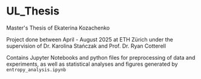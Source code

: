 # UL_Thesis
Master's Thesis of Ekaterina Kozachenko

Project done between April - August 2025 at ETH Zürich under the supervision of Dr. Karolina Stańczak and Prof. Dr. Ryan Cotterell

Contains Jupyter Notebooks and python files for preprocessing of data and experiments, as well as statistical analyses and figures generated by `entropy_analysis.ipynb`
